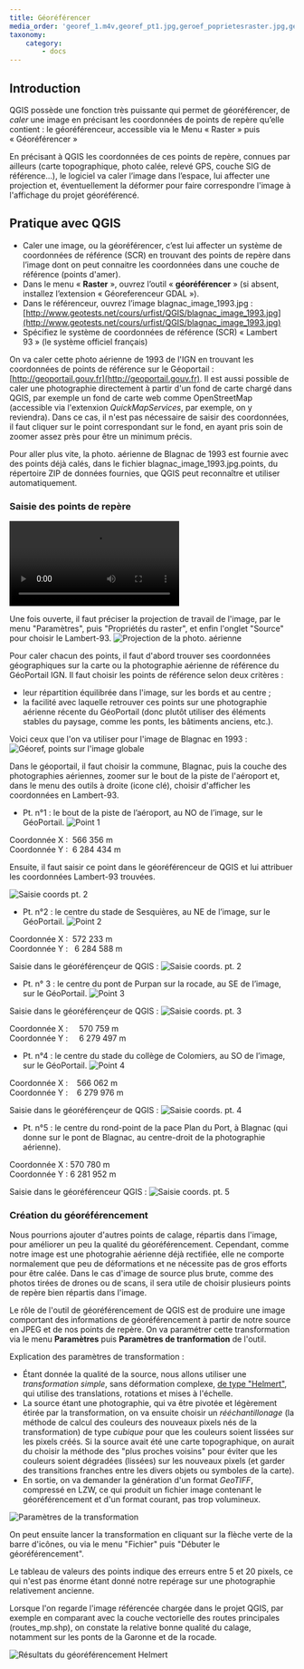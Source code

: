 ```yaml
---
title: Géoréférencer
media_order: 'georef_1.m4v,georef_pt1.jpg,geroef_poprietesraster.jpg,georef_pt1_saisie.jpg,georef_pt4.jpg,georef_pt2.jpg,georef_pt3.jpg,georef_params.jpg,georef_resultats.jpg,georef_points.jpg,georef_pt_saisie_5b.jpg,georef_pt_saisie_4b.jpg,georef_pt_saisie_3b.jpg,georef_pt_saisie_2b.jpg'
taxonomy:
    category:
        - docs
---
```


## Introduction

QGIS possède une fonction très puissante qui permet de géoréférencer, de *caler* une image en précisant les coordonnées de points de repère qu’elle contient : le géoréférenceur, accessible via le Menu « Raster » puis « Géoréférencer »

En précisant à QGIS les coordonnées de ces points de repère, connues par ailleurs (carte topographique, photo calée, relevé GPS, couche SIG de référence...), le logiciel va caler l’image dans l’espace, lui affecter une projection et, éventuellement la déformer pour faire correspondre l'image à l'affichage du projet géoréférencé.

## Pratique avec QGIS

* Caler une image, ou la géoréférencer, c’est lui affecter un système de coordonnées de référence (SCR) en trouvant des points de repère dans l’image dont on peut connaitre les coordonnées dans une couche de référence (points d'amer).
* Dans le menu « **Raster** », ouvrez l’outil « **géoréférencer** » (si absent, installez l’extension « Géoreferenceur GDAL »).
* Dans  le référenceur, ouvrez l’image blagnac_image_1993.jpg : [http://www.geotests.net/cours/urfist/QGIS/blagnac_image_1993.jpg](http://www.geotests.net/cours/urfist/QGIS/blagnac_image_1993.jpg)
* Spécifiez le système de coordonnées de référence (SCR) « Lambert 93 » (le système officiel français)

On va caler cette photo aérienne de 1993 de l'IGN en trouvant les coordonnées de points de référence sur le Géoportail : [http://geoportail.gouv.fr](http://geoportail.gouv.fr). Il est aussi possible de caler une photographie directement à partir d'un fond de carte chargé dans QGIS, par exemple un fond de carte web comme OpenStreetMap (accessible via l'extenxion *QuickMapServices*, par exemple, on y reviendra). Dans ce cas, il n'est pas nécessaire de saisir des coordonnées, il faut cliquer sur le point correspondant sur le fond, en ayant pris soin de zoomer assez près pour être un minimum précis.

Pour aller plus vite, la photo. aérienne de Blagnac de 1993 est fournie avec des points déjà calés, dans le fichier blagnac_image_1993.jpg.points, du répertoire ZIP de données fournies, que QGIS peut reconnaître et utiliser automatiquement.

### Saisie des points de repère

![georef_1.m4v](georef_1.m4v)

Une fois ouverte, il faut préciser la projection de travail de l'image, par le menu "Paramètres", puis "Propriétés du raster", et enfin l'onglet "Source" pour choisir le Lambert-93.
![Projection de la photo. aérienne](geroef_poprietesraster.jpg)

Pour caler chacun des points, il faut d'abord trouver ses coordonnées géographiques sur la carte ou la photographie aérienne de référence du GéoPortail IGN. Il faut choisir les points de référence selon deux critères :
* leur répartition équilibrée dans l'image, sur les bords et au centre ;
* la facilité avec laquelle retrouver ces points sur une photographie aérienne récente du GéoPortail (donc plutôt utiliser des éléments stables du paysage, comme les ponts, les bâtiments anciens, etc.).

Voici ceux que l'on va utiliser pour l'image de Blagnac en 1993 :
![Géoref, points sur l'image globale](georef_points.jpg)

Dans le géoportail, il faut choisir la commune, Blagnac, puis la couche des photographies aériennes, zoomer sur le bout de la piste de l'aéroport et, dans le menu des outils à droite (icone clé), choisir d'afficher les coordonnées en Lambert-93.

* Pt. n°1 : le bout de la piste de l’aéroport, au NO de l’image, sur le GéoPortail.
![Point 1](georef_pt1.jpg)

Coordonnée X :  566 356 m  
Coordonnée Y :  6 284 434 m

Ensuite, il faut saisir ce point dans le géoréférenceur de QGIS et lui attribuer les coordonnées Lambert-93 trouvées.

![Saisie coords pt. 2](georef_pt1_saisie.jpg?resize=600,400)

* Pt. n°2 : le centre du stade de Sesquières, au NE de l’image, sur le GéoPortail.
![Point 2](georef_pt2.jpg)

Coordonnée X :  572 233 m  
Coordonnée Y :   6 284 588 m

Saisie dans le géoréférençeur de QGIS :
![Saisie coords. pt. 2](georef_pt_saisie_2b.jpg?resize=600,400)

* Pt. n° 3 : le centre du pont de Purpan sur la rocade, au SE de l’image, sur le GéoPortail.
![Point 3](georef_pt3.jpg)

Saisie dans le géoréférençeur de QGIS :
![Saisie coords. pt. 3](georef_pt_saisie_3b.jpg?resize=600,400)

Coordonnée X :        570 759 m  
Coordonnée Y :     6 279 497 m

* Pt. n°4 : le centre du stade du collège de Colomiers, au SO de l’image, sur le GéoPortail.
![Point 4](georef_pt4.jpg)

Coordonnée X :       566 062 m  
Coordonnée Y :    6 279 976 m

Saisie dans le géoréférençeur de QGIS :
![Saisie coords. pt. 4](georef_pt_saisie_4b.jpg?resize=600,400)

* Pt. n°5 : le centre du rond-point de la pace Plan du Port, à Blagnac (qui donne sur le pont de Blagnac, au centre-droit de la photographie aérienne).

Coordonnée X : 570 780 m  
Coordonnée Y : 6 281 952 m

Saisie dans le géoréférenceur QGIS :
![Saisie coords. pt. 5](georef_pt_saisie_5b.jpg?resize=600,400)

### Création du géoréférencement

Nous pourrions ajouter d'autres points de calage, répartis dans l'image, pour améliorer un peu la qualité du géoréférencement. Cependant, comme notre image est une photograhie aérienne déjà rectifiée, elle ne comporte normalement que peu de déformations et ne nécessite pas de gros efforts pour être calée. Dans le cas d'image de source plus brute, comme des photos tirées de drones ou de scans, il sera utile de choisir plusieurs points de repère bien répartis dans l'image.

Le rôle de l'outil de géoréférencement de QGIS est de produire une image comportant des informations de géoréférencement à partir de notre source en JPEG et de nos points de repère. On va paramétrer cette transformation via le menu **Paramètres** puis **Paramètres de tranformation** de l'outil.

Explication des paramètres de transformation :

* Étant donnée la qualité de la source, nous allons utiliser une *transformation simple*, sans déformation complexe, [de type "Helmert"](https://fr.wikipedia.org/wiki/Transformation_de_Helmert), qui utilise des translations, rotations et mises à l'échelle.
* La source étant une photographie, qui va être pivotée et légèrement étirée par la transformation, on va ensuite choisir un *rééchantillonage* (la méthode de calcul des couleurs des nouveaux pixels nés de la transformation) de type *cubique* pour que les couleurs soient lissées sur les pixels créés. Si la source avait été une carte topographique, on aurait du choisir la méthode des "plus proches voisins" pour éviter que les couleurs soient dégradées (lissées) sur les nouveaux pixels (et garder des transitions franches entre les divers objets ou symboles de la carte).
* En sortie, on va demander la génération d'un format *GeoTIFF*, compressé en LZW, ce qui produit un fichier image contenant le géoréférencement et d'un format courant, pas trop volumineux.

![Paramètres de la transformation](georef_params.jpg?resize=600,600)

On peut ensuite lancer la transformation en cliquant sur la flèche verte de la barre d'icônes, ou via le menu "Fichier" puis "Débuter le géoréférencement".

Le tableau de valeurs des points indique des erreurs entre 5 et 20 pixels, ce qui n'est pas énorme étant donné notre repérage sur une photographie relativement ancienne.

Lorsque l'on regarde l'image référencée chargée dans le projet QGIS, par exemple en comparant avec la couche vectorielle des routes principales (routes_mp.shp), on constate la relative bonne qualité du calage, notamment sur les ponts de la Garonne et de la rocade.

![Résultats du géoréférencement Helmert](georef_resultats.jpg)